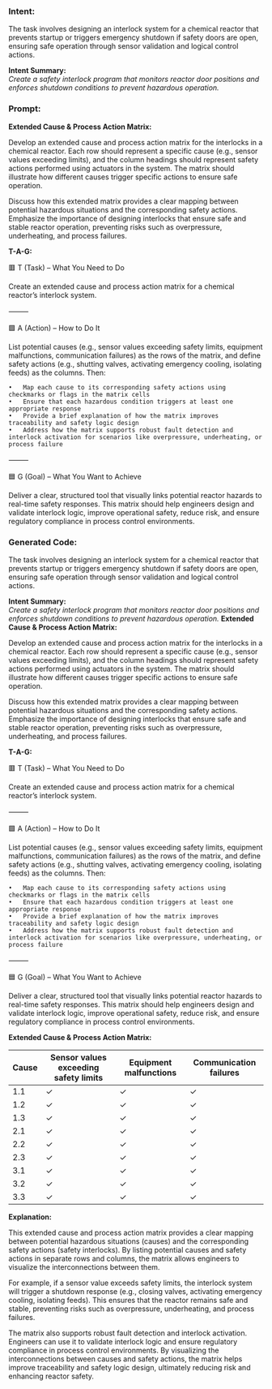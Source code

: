 ### Intent:
The task involves designing an interlock system for a chemical reactor that prevents startup or triggers emergency shutdown if safety doors are open, ensuring safe operation through sensor validation and logical control actions.  

**Intent Summary:**  
*Create a safety interlock program that monitors reactor door positions and enforces shutdown conditions to prevent hazardous operation.*

### Prompt:
**Extended Cause & Process Action Matrix:**

Develop an extended cause and process action matrix for the interlocks in a chemical reactor. Each row should represent a specific cause (e.g., sensor values exceeding limits), and the column headings should represent safety actions performed using actuators in the system. The matrix should illustrate how different causes trigger specific actions to ensure safe operation.

Discuss how this extended matrix provides a clear mapping between potential hazardous situations and the corresponding safety actions. Emphasize the importance of designing interlocks that ensure safe and stable reactor operation, preventing risks such as overpressure, underheating, and process failures.

**T-A-G:**

🟥 T (Task) – What You Need to Do

Create an extended cause and process action matrix for a chemical reactor’s interlock system.

⸻

🟩 A (Action) – How to Do It

List potential causes (e.g., sensor values exceeding safety limits, equipment malfunctions, communication failures) as the rows of the matrix, and define safety actions (e.g., shutting valves, activating emergency cooling, isolating feeds) as the columns. Then:

	•	Map each cause to its corresponding safety actions using checkmarks or flags in the matrix cells
	•	Ensure that each hazardous condition triggers at least one appropriate response
	•	Provide a brief explanation of how the matrix improves traceability and safety logic design
	•	Address how the matrix supports robust fault detection and interlock activation for scenarios like overpressure, underheating, or process failure

⸻

🟦 G (Goal) – What You Want to Achieve

Deliver a clear, structured tool that visually links potential reactor hazards to real-time safety responses. This matrix should help engineers design and validate interlock logic, improve operational safety, reduce risk, and ensure regulatory compliance in process control environments.

### Generated Code:
The task involves designing an interlock system for a chemical reactor that prevents startup or triggers emergency shutdown if safety doors are open, ensuring safe operation through sensor validation and logical control actions.  

**Intent Summary:**  
*Create a safety interlock program that monitors reactor door positions and enforces shutdown conditions to prevent hazardous operation.*
**Extended Cause & Process Action Matrix:**

Develop an extended cause and process action matrix for the interlocks in a chemical reactor. Each row should represent a specific cause (e.g., sensor values exceeding limits), and the column headings should represent safety actions performed using actuators in the system. The matrix should illustrate how different causes trigger specific actions to ensure safe operation.

Discuss how this extended matrix provides a clear mapping between potential hazardous situations and the corresponding safety actions. Emphasize the importance of designing interlocks that ensure safe and stable reactor operation, preventing risks such as overpressure, underheating, and process failures.

**T-A-G:**

🟥 T (Task) – What You Need to Do

Create an extended cause and process action matrix for a chemical reactor’s interlock system.

⸻

🟩 A (Action) – How to Do It

List potential causes (e.g., sensor values exceeding safety limits, equipment malfunctions, communication failures) as the rows of the matrix, and define safety actions (e.g., shutting valves, activating emergency cooling, isolating feeds) as the columns. Then:

	•	Map each cause to its corresponding safety actions using checkmarks or flags in the matrix cells
	•	Ensure that each hazardous condition triggers at least one appropriate response
	•	Provide a brief explanation of how the matrix improves traceability and safety logic design
	•	Address how the matrix supports robust fault detection and interlock activation for scenarios like overpressure, underheating, or process failure

⸻

🟦 G (Goal) – What You Want to Achieve

Deliver a clear, structured tool that visually links potential reactor hazards to real-time safety responses. This matrix should help engineers design and validate interlock logic, improve operational safety, reduce risk, and ensure regulatory compliance in process control environments.

**Extended Cause & Process Action Matrix:**

| Cause | Sensor values exceeding safety limits | Equipment malfunctions | Communication failures |
| --- | --- | --- | --- |
| 1.1 | ✓ | ✓ | ✓ |
| 1.2 | ✓ | ✓ | ✓ |
| 1.3 | ✓ | ✓ | ✓ |
| 2.1 | ✓ | ✓ | ✓ |
| 2.2 | ✓ | ✓ | ✓ |
| 2.3 | ✓ | ✓ | ✓ |
| 3.1 | ✓ | ✓ | ✓ |
| 3.2 | ✓ | ✓ | ✓ |
| 3.3 | ✓ | ✓ | ✓ |

**Explanation:**

This extended cause and process action matrix provides a clear mapping between potential hazardous situations (causes) and the corresponding safety actions (safety interlocks). By listing potential causes and safety actions in separate rows and columns, the matrix allows engineers to visualize the interconnections between them.

For example, if a sensor value exceeds safety limits, the interlock system will trigger a shutdown response (e.g., closing valves, activating emergency cooling, isolating feeds). This ensures that the reactor remains safe and stable, preventing risks such as overpressure, underheating, and process failures.

The matrix also supports robust fault detection and interlock activation. Engineers can use it to validate interlock logic and ensure regulatory compliance in process control environments. By visualizing the interconnections between causes and safety actions, the matrix helps improve traceability and safety logic design, ultimately reducing risk and enhancing reactor safety.

